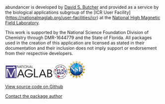 


abundancer is developed by [David S.
Butcher](http://www.davidsbutcher.com) and provided as a service by the
biological applications subgroup of the [ICR User Facility]
(https://nationalmaglab.org/user-facilities/icr) at the [National High Magnetic
Field Laboratory](http://www.nationalmaglab.org).

This work is supported by the National Science Foundation Division of Chemistry through DMR-1644779 and the State of Florida. All packages used in the creation of this application are licensed as stated in their documentation and their inclusion does not imply support or endorsement from their respective developers. 

![NHMFL Logo](www/icr-shinyproxy-header.png)![NSF Logo](www/NSF_logo_header.png)

<i class="fab fa-github fa-3x"></i> [View source
code on Github](http://github.com/davidsbutcher/abundancer)

<i class="fa fa-envelope fa-3x"></i> [Contact the
package author](mailto:dbutcher@magnet.fsu.edu)
